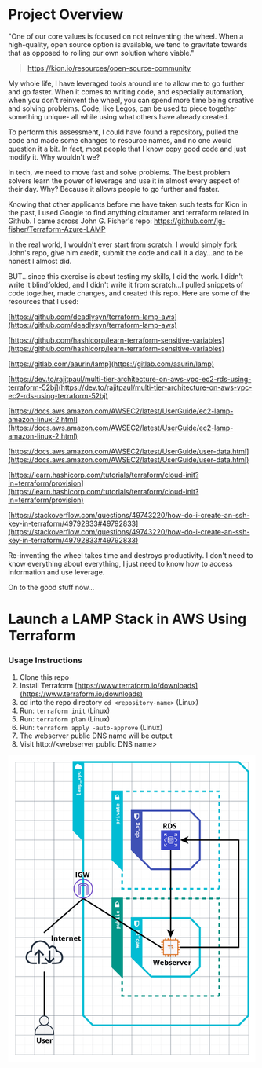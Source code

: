   
  # Project Overview

"One of our core values is focused on not reinventing the wheel. When a high-quality, open source option is available, we tend to gravitate towards that as opposed to rolling our own solution where viable."
  
> https://kion.io/resources/open-source-community

My whole life, I have leveraged tools around me to allow me to go further and go faster. When it comes to writing code, and especially automation, when you don't reinvent the wheel, you can spend more time being creative and solving problems. Code, like Legos, can be used to piece together something unique- all while using what others have already created.

To perform this assessment, I could have found a repository, pulled the code and made some changes to resource names, and no one would question it a bit. In fact, most people that I know copy good code and just modify it. Why wouldn't we? 

In tech, we need to move fast and solve problems. The best problem solvers learn the power of leverage and use it in almost every aspect of their day. Why? Because it allows people to go further and faster. 

Knowing that other applicants before me have taken such tests for Kion in the past, I used Google to find anything cloutamer and terraform related in Github. I came across John G. Fisher's repo: 
https://github.com/jg-fisher/Terraform-Azure-LAMP

In the real world, I wouldn't ever start from scratch. I would simply fork John's repo, give him credit, submit the code and call it a day...and to be honest I almost did. 

BUT...since this exercise is about testing my skills, I did the work. I didn't write it blindfolded, and I didn't write it from scratch...I pulled snippets of code together, made changes, and created this repo. Here are some of the resources that I used:

[https://github.com/deadlysyn/terraform-lamp-aws](https://github.com/deadlysyn/terraform-lamp-aws)

[https://github.com/hashicorp/learn-terraform-sensitive-variables](https://github.com/hashicorp/learn-terraform-sensitive-variables)

[https://gitlab.com/aaurin/lamp](https://gitlab.com/aaurin/lamp)

[https://dev.to/rajitpaul/multi-tier-architecture-on-aws-vpc-ec2-rds-using-terraform-52bj](https://dev.to/rajitpaul/multi-tier-architecture-on-aws-vpc-ec2-rds-using-terraform-52bj)

[https://docs.aws.amazon.com/AWSEC2/latest/UserGuide/ec2-lamp-amazon-linux-2.html](https://docs.aws.amazon.com/AWSEC2/latest/UserGuide/ec2-lamp-amazon-linux-2.html)

[https://docs.aws.amazon.com/AWSEC2/latest/UserGuide/user-data.html](https://docs.aws.amazon.com/AWSEC2/latest/UserGuide/user-data.html)

[https://learn.hashicorp.com/tutorials/terraform/cloud-init?in=terraform/provision](https://learn.hashicorp.com/tutorials/terraform/cloud-init?in=terraform/provision)

[https://stackoverflow.com/questions/49743220/how-do-i-create-an-ssh-key-in-terraform/49792833#49792833](https://stackoverflow.com/questions/49743220/how-do-i-create-an-ssh-key-in-terraform/49792833#49792833)

Re-inventing the wheel takes time and destroys productivity. I don't need to know everything about everything, I just need to know how to access information and use leverage. 

On to the good stuff now...

# Launch a LAMP Stack in AWS Using Terraform

### Usage Instructions

1.  Clone this repo
2.  Install Terraform [https://www.terraform.io/downloads](https://www.terraform.io/downloads)
3.  cd into the repo directory  `cd <repository-name>` (Linux)
4.  Run:  `terraform init` (Linux)
5.  Run:  `terraform plan` (Linux)
6.  Run:  `terraform apply -auto-approve` (Linux)
7.  The webserver public DNS name will be output
8.  Visit http://\<webserver public DNS name>

![LAMP-ARCHITECTURE](images/architecture.png)